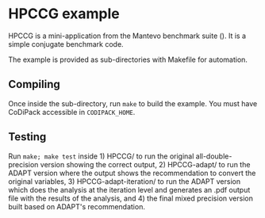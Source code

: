 # HPCCG example

HPCCG is a mini-application from the Mantevo benchmark suite ().
It is a simple conjugate benchmark code.

The example is provided as sub-directories with Makefile for automation.

## Compiling

Once inside the sub-directory, run `make` to build the example. You must have 
CoDiPack accessible in `CODIPACK_HOME`.

## Testing

Run `make; make test` inside 1) HPCCG/ to run the original all-double-precision
version showing the correct output, 2) HPCCG-adapt/ to run the ADAPT version
where the output shows the recommendation to convert the original variables, 3)
HPCCG-adapt-iteration/ to run the ADAPT version which does the analysis at the
iteration level and generates an .pdf output file with the results of the
analysis, and 4) the final mixed precision version built based on ADAPT's
recommendation.

